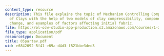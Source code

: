```yaml
---
content_type: resource
description: This file explains the topic of Mechanism Controlling Compressibility
  of Clays with the help of two models of clay compressibility, components of volume
  change, and examples of factors affecting initial fabric.
file: https://ol-ocw-studio-app-production.s3.amazonaws.com/courses/1-322-soil-behavior-spring-2005/e68426925f41e69ad4d3f821bbe3ded3_05partav.pdf
file_type: application/pdf
resourcetype: Document
title: 05partav.pdf
uid: e6842692-5f41-e69a-d4d3-f821bbe3ded3
---
```

